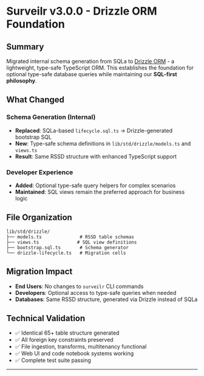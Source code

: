 # Surveilr v3.0.0 - Drizzle ORM Foundation

## Summary

Migrated internal schema generation from SQLa to [Drizzle ORM](https://orm.drizzle.team/) - a lightweight, type-safe TypeScript ORM. This establishes the foundation for optional type-safe database queries while maintaining our **SQL-first philosophy**.

## What Changed

### Schema Generation (Internal)
- **Replaced**: SQLa-based `lifecycle.sql.ts` → Drizzle-generated bootstrap SQL
- **New**: Type-safe schema definitions in `lib/std/drizzle/models.ts` and `views.ts`
- **Result**: Same RSSD structure with enhanced TypeScript support

### Developer Experience
- **Added**: Optional type-safe query helpers for complex scenarios
- **Maintained**: SQL views remain the preferred approach for business logic

## File Organization
```
lib/std/drizzle/
├── models.ts              # RSSD table schemas
├── views.ts              # SQL view definitions
├── bootstrap.sql.ts       # Schema generator
└── drizzle-lifecycle.ts   # Migration cells
```

## Migration Impact

- **End Users**: No changes to `surveilr` CLI commands
- **Developers**: Optional access to type-safe queries when needed
- **Databases**: Same RSSD structure, generated via Drizzle instead of SQLa

## Technical Validation

- ✅ Identical 65+ table structure generated
- ✅ All foreign key constraints preserved
- ✅ File ingestion, transforms, multitenancy functional
- ✅ Web UI and code notebook systems working
- ✅ Complete test suite passing

---